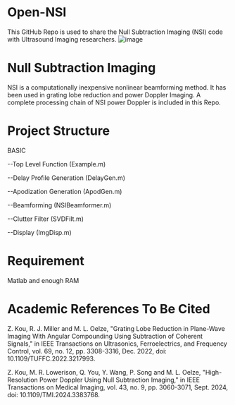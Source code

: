 # Open-NSI
This GitHub Repo is used to share the Null Subtraction Imaging (NSI) 
code with Ultrasound Imaging researchers.
![image](https://github.com/user-attachments/assets/c2cae81f-9cca-41ef-ae6b-317897656255)
# Null Subtraction Imaging
NSI is a computationally inexpensive nonlinear beamforming method.
It has been used in grating lobe reduction and power Doppler Imaging.
A complete processing chain of NSI power Doppler is included in this Repo.
# Project Structure

BASIC

  --Top Level Function (Example.m)
  
  --Delay Profile Generation (DelayGen.m)
  
  --Apodization Generation (ApodGen.m)
  
  --Beamforming (NSIBeamformer.m)
  
  --Clutter Filter (SVDFilt.m)
  
  --Display (ImgDisp.m)
  
# Requirement
Matlab and enough RAM
# Academic References To Be Cited
Z. Kou, R. J. Miller and M. L. Oelze, "Grating Lobe Reduction in Plane-Wave Imaging With Angular Compounding Using Subtraction of Coherent Signals," in IEEE Transactions on Ultrasonics, Ferroelectrics, and Frequency Control, vol. 69, no. 12, pp. 3308-3316, Dec. 2022, doi: 10.1109/TUFFC.2022.3217993.

Z. Kou, M. R. Lowerison, Q. You, Y. Wang, P. Song and M. L. Oelze, "High-Resolution Power Doppler Using Null Subtraction Imaging," in IEEE Transactions on Medical Imaging, vol. 43, no. 9, pp. 3060-3071, Sept. 2024, doi: 10.1109/TMI.2024.3383768.
  
